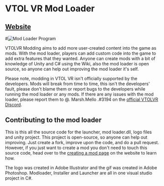# VTOL VR Mod Loader

## [Website](https://vtolvr-mods.com/ "VTOL VR Mod Loader Website")

#![Mod Loader Program](https://vtolvr-mods.com/files/modloader2.gif)

VTOLVR Modding aims to add more user-created content into the game as mods. With the mod loader, players can add custom code into the game to add extra features that they wanted.
Anyone can create mods with a bit of knowledge of Unity and C# using the Wiki, also the mod loader is open source, so anyone can help out improving the mod loader it's self.

Please note, modding in VTOL VR isn't officially supported by the developers. Mods will break from time to time, this isn't the developers' fault, please don't blame them or report bugs to the developers while running the mod loader or any mods. If there are any issues with the mod loader, please report them to @. Marsh.Mello .#3194 on the [official VTOLVR Discord](https://discord.gg/u7X72wc "official VTOLVR Discord").



## Contributing to the mod loader
This is this all the source code for the launcher, mod loader.dll, logo files and unity project. 
This project is open-source, so anyone can help out improving. Just create a fork, improve upon the code, and do a pull request. However, if you just want to create a mod you don't need to touch this source code, head over to the [creating a mod page](https://vtolvr-mods.com/creating-a-mod.php "creating a mod page") on the website to learn how.

The logo was created in Adobe Illustrator and the gif was created in Adobe Photoshop.
Modloader, Installer and Launcher are all in one visual studio project in C#.
